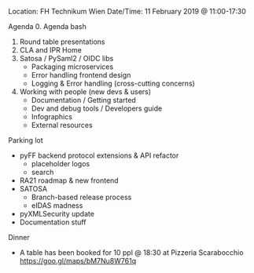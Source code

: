 Location: FH Technikum Wien
Date/Time: 11 February 2019 @ 11:00-17:30

Agenda
0. Agenda bash
1. Round table presentations
2. CLA and IPR Home
3. Satosa / PySaml2 / OIDC libs
   - Packaging microservices
   - Error handling frontend design
   - Logging & Error handling (cross-cutting concerns)
4. Working with people (new devs & users)
   - Documentation / Getting started
   - Dev and debug tools / Developers guide
   - Infographics
   - External resources


Parking lot
   - pyFF backend protocol extensions & API refactor
      - placeholder logos
      - search
   - RA21 roadmap & new frontend
   - SATOSA
      - Branch-based release process
      - eIDAS madness
   - pyXMLSecurity update
   - Documentation stuff

Dinner
   - A table has been booked for 10 ppl @ 18:30 at Pizzeria Scarabocchio https://goo.gl/maps/bM7Nu8W761q
